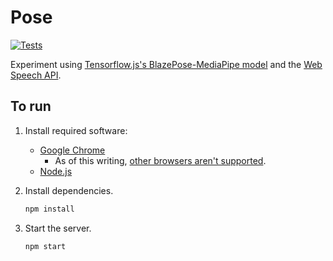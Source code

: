 # Pose

[![Tests](https://github.com/afeld/pose/actions/workflows/tests.yml/badge.svg)](https://github.com/afeld/pose/actions/workflows/tests.yml)

Experiment using [Tensorflow.js's BlazePose-MediaPipe model](https://github.com/tensorflow/tfjs-models/tree/master/pose-detection/src/blazepose_mediapipe#readme) and the [Web Speech API](https://developer.mozilla.org/en-US/docs/Web/API/Web_Speech_API/Using_the_Web_Speech_API).

## To run

1. Install required software:
   - [Google Chrome](https://www.google.com/chrome/index.html)
     - As of this writing, [other browsers aren't supported](https://caniuse.com/speech-recognition).
   - [Node.js](https://nodejs.org/)
1. Install dependencies.

   ```sh
   npm install
   ```

1. Start the server.

   ```sh
   npm start
   ```
